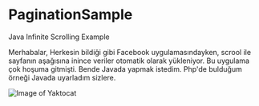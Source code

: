 # PaginationSample
Java Infinite Scrolling Example

Merhabalar,
Herkesin bildiği gibi Facebook uygulamasındayken, scrool ile sayfanın aşağısına inince veriler otomatik olarak yükleniyor. Bu uygulama çok hoşuma gitmişti. Bende Javada yapmak istedim.
Php'de bulduğum örneği Javada uyarladım sizlere.

![Image of Yaktocat](http://3.bp.blogspot.com/-Ofk324rl_s4/UtwJGvTBqgI/AAAAAAAAASY/CdI_Uupswhg/s1600/scrool1.jpg)
